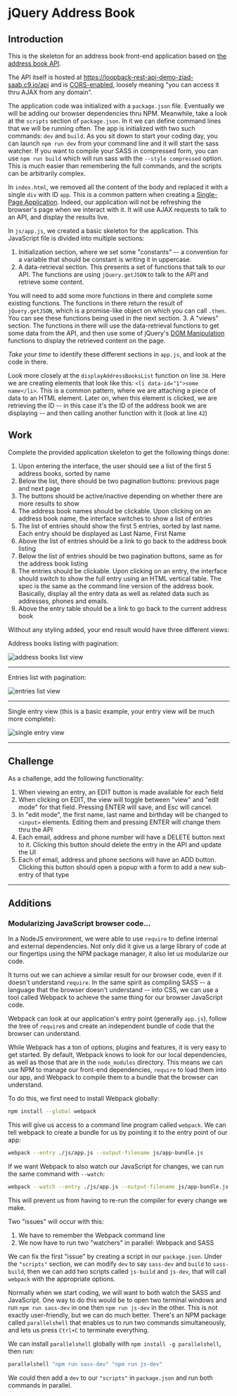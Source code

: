 # jQuery Address Book

## Introduction
This is the skeleton for an address book front-end application based on [the address book API](https://loopback-rest-api-demo-ziad-saab.c9.io/explorer/).

The API itself is hosted at https://loopback-rest-api-demo-ziad-saab.c9.io/api and is [CORS-enabled](https://en.wikipedia.org/wiki/Cross-origin_resource_sharing),
loosely meaning "you can access it thru AJAX from any domain".

The application code was initialized with a `package.json` file. Eventually we will be adding our browser dependencies
thru NPM. Meanwhile, take a look at the `scripts` section of `package.json`. In it we can define command lines that we
will be running often. The app is initialized with two such commands: `dev` and `build`. As you sit down to start your
coding day, you can launch `npm run dev` from your command line and it will start the sass watcher. If you want to compile
your SASS in compressed form, you can use `npm run build` which will run sass with the `--style compressed` option. This
is much easier than remembering the full commands, and the scripts can be arbitrarily complex.

In `index.html`, we removed all the content of the body and replaced it with a single `div` with ID `app`.
This is a common pattern when creating a [Single-Page Application](https://en.wikipedia.org/wiki/Single-page_application).
Indeed, our application will not be refreshing the browser's page when we interact with it. It will use
AJAX requests to talk to an API, and display the results live.

In `js/app.js`, we created a basic skeleton for the application. This JavaScript file is divided into
multiple sections:

  1. Initialization section, where we set some "constants" -- a convention for a variable that should be constant is writing it in uppercase.
  2. A data-retrieval section. This presents a set of functions that talk to our API. The functions are
using `jQuery.getJSON` to talk to the API and retrieve some content. 

  You will need to add some more functions
in there and complete some existing functions. The functions in there return the result of `jQuery.getJSON`,
which is a promise-like object on which you can call `.then`. You can see these functions being used in the
next section.
  3. A "views" section. The functions in there will use the data-retrieval functions to get some data from
the API, and then use some of jQuery's [DOM Manipulation](https://api.jquery.com/category/manipulation/) functions
to display the retrieved content on the page.

*Take your time* to identify these different sections in `app.js`, and look at the code in there.

Look more closely at the `displayAddressBooksList` function on line `38`.
Here we are creating elements that look like this: `<li data-id="1">some name</li>`. This is a common pattern,
where we are attaching a piece of data to an HTML element. Later on, when this element is clicked,
we are retrieving the ID -- in this case it's the ID of the address book we are displaying -- and then
calling another function with it (look at line `42`)

## Work
Complete the provided application skeleton to get the following things done:

1. Upon entering the interface, the user should see a list of the first 5 address books, sorted by name
2. Below the list, there should be two pagination buttons: previous page and next page
3. The buttons should be active/inactive depending on whether there are more results to show
4. The address book names should be clickable. Upon clicking on an address book name, the interface switches to show a list of entries
5. The list of entries should show the first 5 entries, sorted by last name. Each entry should be displayed as Last Name, First Name
6. Above the list of entries should be a link to go back to the address book listing
7. Below the list of entries should be two pagination buttons, same as for the address book listing
8. The entries should be clickable. Upon clicking on an entry, the interface should switch to show the full entry using an HTML vertical table. The spec is the same as the command line version of the address book. Basically, display all the entry data as well as related data such as addresses, phones and emails.
9. Above the entry table should be a link to go back to the current address book

Without any styling added, your end result would have three different views:

Address books listing with pagination:

![address books list view](screenshots/addressbooks-list.png)

---

Entries list with pagination:

![entries list view](screenshots/entries-list.png)

---

Single entry view (this is a basic example, your entry view will be much more complete):

![single entry view](screenshots/single-entry.png)

---

## Challenge
As a challenge, add the following functionality:

1. When viewing an entry, an EDIT button is made available for each field
2. When clicking on EDIT, the view will toggle between "view" and "edit mode" for that field. Pressing ENTER will save, and Esc will cancel.
3. In "edit mode", the first name, last name and birthday will be changed to `<input>` elements. Editing them and pressing ENTER will change them thru the API
4. Each email, address and phone number will have a DELETE button next to it. Clicking this button should delete the entry in the API and update the UI
5. Each of email, address and phone sections will have an ADD button. Clicking this button should open a popup with a form to add a new sub-entry of that type

---

## Additions

### Modularizing JavaScript browser code...
In a NodeJS environment, we were able to use `require` to define internal and external dependencies.
Not only did it give us a large library of code at our fingertips using the NPM package manager, it also
let us modularize our code.

It turns out we can achieve a similar result for our browser code, even if it doesn't understand `require`.
In the same spirit as compiling SASS -- a language that the browser doesn't understand -- into CSS, we can
use a tool called Webpack to achieve the same thing for our browser JavaScript code.

Webpack can look at our application's entry point (generally `app.js`), follow the tree of `require`s
and create an independent bundle of code that the browser can understand.

While Webpack has a ton of options, plugins and features, it is very easy to get started. By default,
Webpack knows to look for our local dependencies, as well as those that are in the `node_modules`
directory. This means we can use NPM to manage our front-end dependencies, `require` to load them into
our app, and Webpack to compile them to a bundle that the browser can understand.

To do this, we first need to install Webpack globally:

```sh
npm install --global webpack
```

This will give us access to a command line program called `webpack`. We can tell webpack to create a
bundle for us by pointing it to the entry point of our app:

```sh
webpack --entry ./js/app.js --output-filename js/app-bundle.js
```

If we want Webpack to also watch our JavaScript for changes, we can run the same command with `--watch`:

```sh
webpack --watch --entry ./js/app.js --output-filename js/app-bundle.js
```

This will prevent us from having to re-run the compiler for every change we make.

Two "issues" will occur with this:

1. We have to remember the Webpack command line
2. We now have to run two "watchers" in parallel: Webpack and SASS

We can fix the first "issue" by creating a script in our `package.json`. Under the `"scripts"` section,
we can modify `dev` to say `sass-dev` and `build` to `sass-build`, then we can add two scripts called
`js-build` and `js-dev`, that will call `webpack` with the appropriate options.

Normally when we start coding, we will want to both watch the SASS and JavaScript. One way to do this
would be to open two terminal windows and run `npm run sass-dev` in one then `npm run js-dev` in the other.
This is not exactly user-friendly, but we can do much better. There's an NPM package called `parallelshell`
that enables us to run two commands simultaneously, and lets us press `Ctrl+C` to terminate everything.

We can install `parallelshell` globally with `npm install -g parallelshell`, then run:

```sh
parallelshell "npm run sass-dev" "npm run js-dev"
```

We could then add a `dev` to our `"scripts"` in `package.json` and run both commands in parallel.